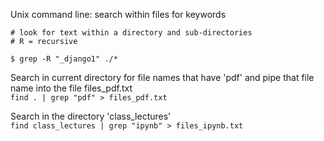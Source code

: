 Unix command line: search within files for keywords

```
# look for text within a directory and sub-directories
# R = recursive

$ grep -R "_django1" ./*   
```

Search in current directory for file names that have 'pdf' and pipe that file name into the file files_pdf.txt  
`
find . | grep "pdf" > files_pdf.txt
`

Search in the directory 'class_lectures'  
`
find class_lectures | grep "ipynb" > files_ipynb.txt
`
